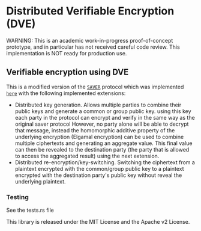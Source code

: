 # Distributed Verifiable Encryption (DVE)
WARNING: This is an academic work-in-progress proof-of-concept prototype, and in particular has not received careful code review. This implementation is NOT ready for production use.

## Verifiable encryption using DVE
This is a modified version of the [`SAVER`] protocol which was implemented [`here`] with the following implemented extensions:
- Distributed key generation. Allows multiple parties to combine their public keys and generate a common or group public key. using this key each party in the protocol can encrypt and verify in the same way as the original saver protocol However, no party alone will be able to decrypt that message, instead the homomorphic additive property of the underlying encryption (Elgamal encryption) can be used to combine multiple ciphertexts and generating an aggregate value. This final value can then be revealed to the destination party (the party that is allowed to access the aggregated result) using the next extension.
- Distributed re-encryption/key-switching. Switching the ciphertext from a plaintext encrypted with the common/group public key to a plaintext encrypted with the destination party's public key without reveal the underlying plaintext. 

### Testing
See the tests.rs file

[`SAVER`]: https://eprint.iacr.org/2019/1270
[`here`]: https://github.com/docknetwork/crypto

This library is released under the MIT License and the Apache v2 License.

